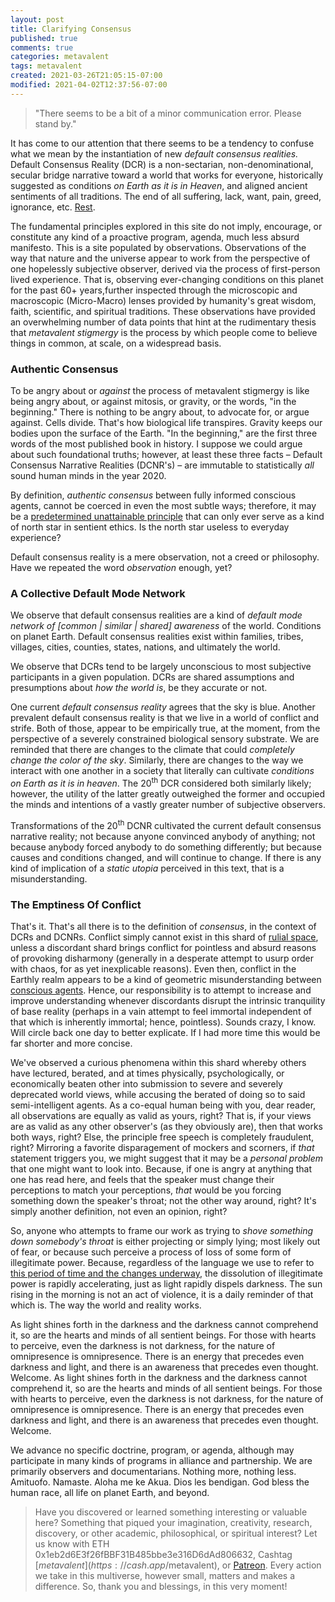 ```yaml
---
layout: post
title: Clarifying Consensus
published: true
comments: true
categories: metavalent
tags: metavalent
created: 2021-03-26T21:05:15-07:00
modified: 2021-04-02T12:37:56-07:00
---
```


> "There seems to be a bit of a minor communication error. Please stand by."

It has come to our attention that there seems to be a tendency to confuse what we mean by the instantiation of new *default consensus realities.* Default Consensus Reality (DCR) is a non-sectarian, non-denominational, secular bridge narrative toward a world that works for everyone, historically suggested as conditions *on Earth as it is in Heaven*, and aligned ancient sentiments of all traditions. The end of all suffering, lack, want, pain, greed, ignorance, etc. [Rest](https://a.co/d/fpNEdGb).

The fundamental principles explored in this site do not imply, encourage, or constitute any kind of a proactive program, agenda, much less absurd manifesto. This is a site populated by observations. Observations of the way that nature and the universe appear to work from the perspective of one hopelessly subjective observer, derived via the process of first-person lived experience. That is, observing ever-changing conditions on this planet for the past 60+ years,further inspected through the microscopic and macroscopic (Micro-Macro) lenses provided by humanity's great wisdom, faith, scientific, and spiritual traditions. These observations have provided an overwhelming number of data points that hint at the rudimentary thesis that *metavalent stigmergy* is the process by which people come to believe things in common, at scale, on a widespread basis.

### Authentic Consensus

To be angry about or *against* the process of metavalent stigmergy is like being angry about, or against mitosis, or gravity, or the words, "in the beginning." There is nothing to be angry about, to advocate for, or argue against. Cells divide. That's how biological life transpires. Gravity keeps our bodies upon the surface of the Earth. "In the beginning," are the first three words of the most published book in history. I suppose we could argue about such foundational truths; however, at least these three facts &ndash; Default Consensus Narrative Realities (DCNR's) &ndash; are immutable to statistically *all* sound human minds in the year 2020.

By definition, *authentic consensus* between fully informed conscious agents, cannot be coerced in even the most subtle ways; therefore, it may be a [predetermined unattainable principle](https://a.co/d/j5deBEu) that can only ever serve as a kind of north star in sentient ethics. Is the north star useless to everyday experience?

Default consensus reality is a mere observation, not a creed or philosophy. Have we repeated the word *observation* enough, yet?

### A Collective Default Mode Network

We observe that default consensus realities are a kind of *default mode network of \[common \| similar \| shared\] awareness* of the world. Conditions on planet Earth. Default consensus realities exist within families, tribes, villages, cities, counties, states, nations, and ultimately the world.

We observe that DCRs tend to be largely unconscious to most subjective participants in a given population. DCRs are shared assumptions and presumptions about *how the world is*, be they accurate or not.

One current *default consensus reality* agrees that the sky is blue. Another prevalent default consensus reality is that we live in a world of conflict and strife. Both of those, appear to be empirically true, at the moment, from the perspective of a severely constrained biological sensory substrate. We are reminded that there are changes to the climate that could *completely change the color of the sky*. Similarly, there are changes to the way we interact with one another in a society that literally can cultivate *conditions on Earth as it is in heaven*. The 20<sup>th</sup> DCR considered both similarly likely; however, the utility of the latter greatly outweighed the former and occupied the minds and intentions of a vastly greater number of subjective observers.

Transformations of the 20<sup>th</sup> DCNR cultivated the current default consensus narrative reality; not because anyone convinced anybody of anything; not because anybody forced anybody to do something differently; but because causes and conditions changed, and will continue to change. If there is any kind of implication of a *static utopia* perceived in this text, that is a misunderstanding.

### The Emptiness Of Conflict

That's it. That's all there is to the definition of *consensus*, in the context of DCRs and DCNRs. Conflict simply cannot exist in this shard of [rulial space](https://writings.stephenwolfram.com/2021/11/the-concept-of-the-ruliad/), unless a discordant shard brings conflict for pointless and absurd reasons of provoking disharmony (generally in a desperate attempt to usurp order with chaos, for as yet inexplicable reasons). Even then, conflict in the Earthly realm appears to be a kind of geometric misunderstanding between [conscious agents](https://metavalent.com/metavalent/2024/02/25/12-12-12-PHY-Headset.html). Hence, our responsibility is to attempt to increase and improve understanding whenever discordants disrupt the intrinsic tranquility of base reality (perhaps in a vain attempt to feel immortal independent of that which is inherently immortal; hence, pointless). Sounds crazy, I know. Will circle back one day to better explicate. If I had more time this would be far shorter and more concise.

We've observed a curious phenomena within this shard whereby others have lectured, berated, and at times physically, psychologically, or economically beaten other into submission to severe and severely deprecated world views, while accusing the berated of doing so to said semi-intelligent agents. As a co-equal human being with you, dear reader, all observations are equally as valid as yours, right? That is, if your views are as valid as any other observer's (as they obviously are), then that works both ways, right? Else, the principle free speech is completely fraudulent, right? Mirroring a favorite disparagement of mockers and scorners, if *that* statement triggers you, we might suggest that it may be a *personal problem* that one might want to look into. Because, if one is angry at anything that one has read here, and feels that the speaker must change their perceptions to match your perceptions, *that* would be you forcing something down the speaker's throat; not the other way around, right? It's simply another definition, not even an opinion, right?

So, anyone who attempts to frame our work as trying to *shove something down somebody's throat* is either projecting or simply lying; most likely out of fear, or because such perceive a process of loss of some form of illegitimate power. Because, regardless of the language we use to refer to [this period of time and the changes underway](https://metavalent.com/metavalent/2021/03/27/07-25-50-Spelunking-Equality.html), the dissolution of illegitimate power is rapidly accelerating, just as light rapidly dispels darkness. The sun rising in the morning is not an act of violence, it is a daily reminder of that which is. The way the world and reality works.

As light shines forth in the darkness and the darkness cannot comprehend it, so are the hearts and minds of all sentient beings. For those with hearts to perceive, even the darkness is not darkness, for the nature of omnipresence is omnipresence. There is an energy that precedes even darkness and light, and there is an awareness that precedes even thought. Welcome.
As light shines forth in the darkness and the darkness cannot comprehend it, so are the hearts and minds of all sentient beings. For those with hearts to perceive, even the darkness is not darkness, for the nature of omnipresence is omnipresence. There is an energy that precedes even darkness and light, and there is an awareness that precedes even thought. Welcome.

We advance no specific doctrine, program, or agenda, although may participate in many kinds of programs in alliance and partnership. We are primarily observers and documentarians. Nothing more, nothing less. Amituofo. Namaste. Aloha me ke Akua. Dios les bendigan. God bless the human race, all life on planet Earth, and beyond.

> Have you discovered or learned something interesting or valuable here? Something that piqued your imagination, creativity, research, discovery, or other academic, philosophical, or spiritual interest? Let us know with ETH 0x1eb2d6E3f26fBBF31B485bbe3e316D6dAd806632, Cashtag [$metavalent](https://cash.app/$metavalent), or [Patreon](https://patreon.com/metavalent). Every action we take in this multiverse, however small, matters and makes a difference. So, thank you and blessings, in this very moment!